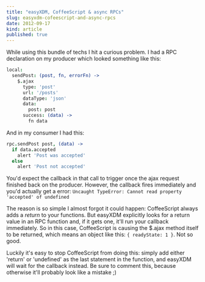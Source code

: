 ```yaml
---
title: "easyXDM, CoffeeScript & async RPCs"
slug: easyxdm-cofeescript-and-async-rpcs
date: 2012-09-17
kind: article
published: true
---
```


While using this bundle of techs I hit a curious problem. I had a RPC declaration on my producer which looked something like this:

``` coffeescript
local:
  sendPost: (post, fn, errorFn) ->
    $.ajax
      type: 'post'
      url: '/posts'
      dataType: 'json'
      data:
        post: post
      success: (data) ->
        fn data
```

And in my consumer I had this:

``` coffeescript
rpc.sendPost post, (data) ->
  if data.accepted
    alert 'Post was accepted'
  else
    alert 'Post not accepted'
```

You'd expect the callback in that call to trigger once the ajax request finished back on the producer. However, the callback fires immediately and you'd actually get a error: `Uncaught TypeError: Cannot read property 'accepted' of undefined`

The reason is so simple I almost forgot it could happen: CoffeeScript always adds a *return* to your functions. But easyXDM explicitly looks for a return value in an RPC function and, if it gets one, it'll run your callback immediately. So in this case, CoffeeScript is causing the $.ajax method itself to be returned, which means an object like this: `{ readyState: 1 }`. Not so good.

Luckily it's easy to stop CoffeeScript from doing this: simply add either 'return' or 'undefined' as the last statement in the function, and easyXDM will wait for the callback instead. Be sure to comment this, because otherwise it'll probably look like a mistake ;)
